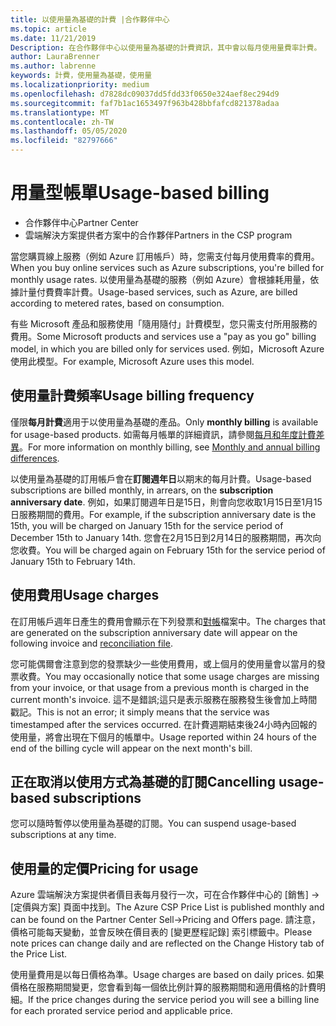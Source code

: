 ```yaml
---
title: 以使用量為基礎的計費 |合作夥伴中心
ms.topic: article
ms.date: 11/21/2019
Description: 在合作夥伴中心以使用量為基礎的計費資訊，其中會以每月使用量費率計費。
author: LauraBrenner
ms.author: labrenne
keywords: 計費，使用量為基礎，使用量
ms.localizationpriority: medium
ms.openlocfilehash: d7828dc09037dd5fdd33f0650e324aef8ec294d9
ms.sourcegitcommit: faf7b1ac1653497f963b428bbfafcd821378adaa
ms.translationtype: MT
ms.contentlocale: zh-TW
ms.lasthandoff: 05/05/2020
ms.locfileid: "82797666"
---
```

# <a name="usage-based-billing"></a><span data-ttu-id="2844c-104">用量型帳單</span><span class="sxs-lookup"><span data-stu-id="2844c-104">Usage-based billing</span></span>

- <span data-ttu-id="2844c-105">合作夥伴中心</span><span class="sxs-lookup"><span data-stu-id="2844c-105">Partner Center</span></span>
- <span data-ttu-id="2844c-106">雲端解決方案提供者方案中的合作夥伴</span><span class="sxs-lookup"><span data-stu-id="2844c-106">Partners in the CSP program</span></span>

<span data-ttu-id="2844c-107">當您購買線上服務（例如 Azure 訂用帳戶）時，您需支付每月使用費率的費用。</span><span class="sxs-lookup"><span data-stu-id="2844c-107">When you buy online services such as Azure subscriptions, you're billed for monthly usage rates.</span></span> <span data-ttu-id="2844c-108">以使用量為基礎的服務（例如 Azure）會根據耗用量，依據計量付費費率計費。</span><span class="sxs-lookup"><span data-stu-id="2844c-108">Usage-based services, such as Azure, are billed according to metered rates, based on consumption.</span></span>

<span data-ttu-id="2844c-109">有些 Microsoft 產品和服務使用「隨用隨付」計費模型，您只需支付所用服務的費用。</span><span class="sxs-lookup"><span data-stu-id="2844c-109">Some Microsoft products and services use a "pay as you go" billing model, in which you are billed only for services used.</span></span> <span data-ttu-id="2844c-110">例如，Microsoft Azure 使用此模型。</span><span class="sxs-lookup"><span data-stu-id="2844c-110">For example, Microsoft Azure uses this model.</span></span> 

## <a name="usage-billing-frequency"></a><span data-ttu-id="2844c-111">使用量計費頻率</span><span class="sxs-lookup"><span data-stu-id="2844c-111">Usage billing frequency</span></span>

<span data-ttu-id="2844c-112">僅限**每月計費**適用于以使用量為基礎的產品。</span><span class="sxs-lookup"><span data-stu-id="2844c-112">Only **monthly billing** is available for usage-based products.</span></span> <span data-ttu-id="2844c-113">如需每月帳單的詳細資訊，請參閱[每月和年度計費差異](billing-annual-monthly.md)。</span><span class="sxs-lookup"><span data-stu-id="2844c-113">For more information on monthly billing, see [Monthly and annual billing differences](billing-annual-monthly.md).</span></span>

<span data-ttu-id="2844c-114">以使用量為基礎的訂用帳戶會在**訂閱週年日**以期末的每月計費。</span><span class="sxs-lookup"><span data-stu-id="2844c-114">Usage-based subscriptions are billed monthly, in arrears, on the **subscription anniversary date**.</span></span> <span data-ttu-id="2844c-115">例如，如果訂閱週年日是15日，則會向您收取1月15日至1月15日服務期間的費用。</span><span class="sxs-lookup"><span data-stu-id="2844c-115">For example, if the subscription anniversary date is the 15th, you will be charged on January 15th for the service period of December 15th to January 14th.</span></span> <span data-ttu-id="2844c-116">您會在2月15日到2月14日的服務期間，再次向您收費。</span><span class="sxs-lookup"><span data-stu-id="2844c-116">You will be charged again on February 15th for the service period of January 15th to February 14th.</span></span> 

## <a name="usage-charges"></a><span data-ttu-id="2844c-117">使用費用</span><span class="sxs-lookup"><span data-stu-id="2844c-117">Usage charges</span></span>

<span data-ttu-id="2844c-118">在訂用帳戶週年日產生的費用會顯示在下列發票和[對帳](usage-based-recon-files.md)檔案中。</span><span class="sxs-lookup"><span data-stu-id="2844c-118">The charges that are generated on the subscription anniversary date will appear on the following invoice and [reconciliation file](usage-based-recon-files.md).</span></span>

<span data-ttu-id="2844c-119">您可能偶爾會注意到您的發票缺少一些使用費用，或上個月的使用量會以當月的發票收費。</span><span class="sxs-lookup"><span data-stu-id="2844c-119">You may occasionally notice that some usage charges are missing from your invoice, or that usage from a previous month is charged in the current month's invoice.</span></span> <span data-ttu-id="2844c-120">這不是錯誤;這只是表示服務在服務發生後會加上時間戳記。</span><span class="sxs-lookup"><span data-stu-id="2844c-120">This is not an error; it simply means that the service was timestamped after the services occurred.</span></span> <span data-ttu-id="2844c-121">在計費週期結束後24小時內回報的使用量，將會出現在下個月的帳單中。</span><span class="sxs-lookup"><span data-stu-id="2844c-121">Usage reported within 24 hours of the end of the billing cycle will appear on the next month's bill.</span></span>

## <a name="cancelling-usage-based-subscriptions"></a><span data-ttu-id="2844c-122">正在取消以使用方式為基礎的訂閱</span><span class="sxs-lookup"><span data-stu-id="2844c-122">Cancelling usage-based subscriptions</span></span>

<span data-ttu-id="2844c-123">您可以隨時暫停以使用量為基礎的訂閱。</span><span class="sxs-lookup"><span data-stu-id="2844c-123">You can suspend usage-based subscriptions at any time.</span></span>

## <a name="pricing-for-usage"></a><span data-ttu-id="2844c-124">使用量的定價</span><span class="sxs-lookup"><span data-stu-id="2844c-124">Pricing for usage</span></span>

<span data-ttu-id="2844c-125">Azure 雲端解決方案提供者價目表每月發行一次，可在合作夥伴中心的 \[銷售\] -> \[定價與方案\] 頁面中找到。</span><span class="sxs-lookup"><span data-stu-id="2844c-125">The Azure CSP Price List is published monthly and can be found on the Partner Center Sell->Pricing and Offers page.</span></span> <span data-ttu-id="2844c-126">請注意，價格可能每天變動，並會反映在價目表的 \[變更歷程記錄\] 索引標籤中。</span><span class="sxs-lookup"><span data-stu-id="2844c-126">Please note prices can change daily and are reflected on the Change History tab of the Price List.</span></span>

<span data-ttu-id="2844c-127">使用量費用是以每日價格為準。</span><span class="sxs-lookup"><span data-stu-id="2844c-127">Usage charges are based on daily prices.</span></span> <span data-ttu-id="2844c-128">如果價格在服務期間變更，您會看到每一個依比例計算的服務期間和適用價格的計費明細。</span><span class="sxs-lookup"><span data-stu-id="2844c-128">If the price changes during the service period you will see a billing line for each prorated service period and applicable price.</span></span>
